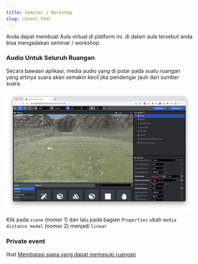 ```yaml
---
title: Seminar / Workshop
slug: /event.html
---
```


Anda dapat membuat Aula virtual di platform ini. di dalam aula tersebut anda bisa mengadakan seminar / workshop.

### Audio Untuk Seluruh Ruangan

Secara bawaan aplikasi, media audio yang di putar pada suatu ruangan yang artinya suara akan semakin kecil jika pendengar jauh dari sumber suara.

![media distance model linear](img/media_distance_model_linear.png)

Klik pada `scene` (nomor 1) dan lalu pada bagian `Properties` ubah `media distance model` (nomor 2) menjadi `linear`


### Private event

lihat [Membatasi siapa yang dapat memasuki ruangan](/docs/rooms.html#membatasi-siapa-yang-dapat-memasuki-ruangan)
